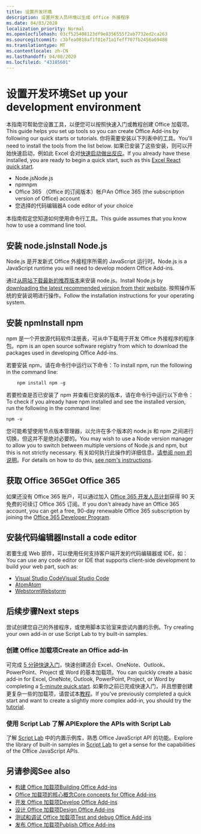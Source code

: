 ```yaml
---
title: 设置开发环境
description: 设置开发人员环境以生成 Office 外接程序
ms.date: 04/03/2020
localization_priority: Normal
ms.openlocfilehash: 03cf525408123df9e8356555f2ab7732ed2ca263
ms.sourcegitcommit: c3bfea0818af1f01e71a1feff707fb2456a69488
ms.translationtype: MT
ms.contentlocale: zh-CN
ms.lasthandoff: 04/08/2020
ms.locfileid: "43185601"
---
```

# <a name="set-up-your-development-environment"></a><span data-ttu-id="77f7e-103">设置开发环境</span><span class="sxs-lookup"><span data-stu-id="77f7e-103">Set up your development environment</span></span>

<span data-ttu-id="77f7e-104">本指南可帮助您设置工具，以便您可以按照快速入门或教程创建 Office 加载项。</span><span class="sxs-lookup"><span data-stu-id="77f7e-104">This guide helps you set up tools so you can create Office Add-ins by following our quick starts or tutorials.</span></span> <span data-ttu-id="77f7e-105">你将需要安装以下列表中的工具。</span><span class="sxs-lookup"><span data-stu-id="77f7e-105">You'll need to install the tools from the list below.</span></span> <span data-ttu-id="77f7e-106">如果已安装了这些安装，则可以开始快速启动，例如此 Excel 会对[快速启动做出反应](../quickstarts/excel-quickstart-react.md)。</span><span class="sxs-lookup"><span data-stu-id="77f7e-106">If you already have these installed, you are ready to begin a quick start, such as this [Excel React quick start](../quickstarts/excel-quickstart-react.md).</span></span>

- <span data-ttu-id="77f7e-107">Node.js</span><span class="sxs-lookup"><span data-stu-id="77f7e-107">Node.js</span></span>
- <span data-ttu-id="77f7e-108">npm</span><span class="sxs-lookup"><span data-stu-id="77f7e-108">npm</span></span>
- <span data-ttu-id="77f7e-109">Office 365 （Office 的订阅版本）帐户</span><span class="sxs-lookup"><span data-stu-id="77f7e-109">An Office 365 (the subscription version of Office) account</span></span>
- <span data-ttu-id="77f7e-110">您选择的代码编辑器</span><span class="sxs-lookup"><span data-stu-id="77f7e-110">A code editor of your choice</span></span>

<span data-ttu-id="77f7e-111">本指南假定您知道如何使用命令行工具。</span><span class="sxs-lookup"><span data-stu-id="77f7e-111">This guide assumes that you know how to use a command line tool.</span></span> 

## <a name="install-nodejs"></a><span data-ttu-id="77f7e-112">安装 node.js</span><span class="sxs-lookup"><span data-stu-id="77f7e-112">Install Node.js</span></span>

<span data-ttu-id="77f7e-113">Node.js 是开发新式 Office 外接程序所需的 JavaScript 运行时。</span><span class="sxs-lookup"><span data-stu-id="77f7e-113">Node.js is a JavaScript runtime you will need to develop modern Office Add-ins.</span></span>

<span data-ttu-id="77f7e-114">通过[从网站下载最新的推荐版本](https://nodejs.org)来安装 node.js。</span><span class="sxs-lookup"><span data-stu-id="77f7e-114">Install Node.js by [downloading the latest recommended version from their website](https://nodejs.org).</span></span> <span data-ttu-id="77f7e-115">按照操作系统的安装说明进行操作。</span><span class="sxs-lookup"><span data-stu-id="77f7e-115">Follow the installation instructions for your operating system.</span></span>

## <a name="install-npm"></a><span data-ttu-id="77f7e-116">安装 npm</span><span class="sxs-lookup"><span data-stu-id="77f7e-116">Install npm</span></span>

<span data-ttu-id="77f7e-117">npm 是一个开放源代码软件注册表，可从中下载用于开发 Office 外接程序的程序包。</span><span class="sxs-lookup"><span data-stu-id="77f7e-117">npm is an open source software registry from which to download the packages used in developing Office Add-ins.</span></span>

<span data-ttu-id="77f7e-118">若要安装 npm，请在命令行中运行以下命令：</span><span class="sxs-lookup"><span data-stu-id="77f7e-118">To install npm, run the following in the command line:</span></span>

```command&nbsp;line
    npm install npm -g
```

<span data-ttu-id="77f7e-119">若要检查是否已安装了 npm 并查看已安装的版本，请在命令行中运行以下命令：</span><span class="sxs-lookup"><span data-stu-id="77f7e-119">To check if you already have npm installed and see the installed version, run the following in the command line:</span></span>

```command&nbsp;line
npm -v
```

<span data-ttu-id="77f7e-120">您可能希望使用节点版本管理器，以允许在多个版本的 node.js 和 npm 之间进行切换，但这并不是绝对必要的。</span><span class="sxs-lookup"><span data-stu-id="77f7e-120">You may wish to use a Node version manager to allow you to switch between multiple versions of Node.js and npm, but this is not strictly necessary.</span></span> <span data-ttu-id="77f7e-121">有关如何执行此操作的详细信息，[请参阅 npm 的说明](https://docs.npmjs.com/downloading-and-installing-node-js-and-npm)。</span><span class="sxs-lookup"><span data-stu-id="77f7e-121">For details on how to do this, [see npm's instructions](https://docs.npmjs.com/downloading-and-installing-node-js-and-npm).</span></span>

## <a name="get-office-365"></a><span data-ttu-id="77f7e-122">获取 Office 365</span><span class="sxs-lookup"><span data-stu-id="77f7e-122">Get Office 365</span></span>

<span data-ttu-id="77f7e-123">如果还没有 Office 365 账户，可以通过加入 [Office 365 开发人员计划](https://developer.microsoft.com/office/dev-program)获得 90 天免费的可续订 Office 365 订阅。</span><span class="sxs-lookup"><span data-stu-id="77f7e-123">If you don't already have an Office 365 account, you can get a free, 90-day renewable Office 365 subscription by joining the [Office 365 Developer Program](https://developer.microsoft.com/office/dev-program).</span></span>

## <a name="install-a-code-editor"></a><span data-ttu-id="77f7e-124">安装代码编辑器</span><span class="sxs-lookup"><span data-stu-id="77f7e-124">Install a code editor</span></span>

<span data-ttu-id="77f7e-125">若要生成 Web 部件，可以使用任何支持客户端开发的代码编辑器或 IDE，如：</span><span class="sxs-lookup"><span data-stu-id="77f7e-125">You can use any code editor or IDE that supports client-side development to build your web part, such as:</span></span>

- [<span data-ttu-id="77f7e-126">Visual Studio Code</span><span class="sxs-lookup"><span data-stu-id="77f7e-126">Visual Studio Code</span></span>](https://code.visualstudio.com/)
- [<span data-ttu-id="77f7e-127">Atom</span><span class="sxs-lookup"><span data-stu-id="77f7e-127">Atom</span></span>](https://atom.io)
- [<span data-ttu-id="77f7e-128">Webstorm</span><span class="sxs-lookup"><span data-stu-id="77f7e-128">Webstorm</span></span>](https://www.jetbrains.com/webstorm)

## <a name="next-steps"></a><span data-ttu-id="77f7e-129">后续步骤</span><span class="sxs-lookup"><span data-stu-id="77f7e-129">Next steps</span></span>

<span data-ttu-id="77f7e-130">尝试创建您自己的外接程序，或使用脚本实验室来尝试内置的示例。</span><span class="sxs-lookup"><span data-stu-id="77f7e-130">Try creating your own add-in or use Script Lab to try built-in samples.</span></span>

### <a name="create-an-office-add-in"></a><span data-ttu-id="77f7e-131">创建 Office 加载项</span><span class="sxs-lookup"><span data-stu-id="77f7e-131">Create an Office add-in</span></span>

<span data-ttu-id="77f7e-132">可完成 [5 分钟快速入门](../index.md)，快速创建适合 Excel、OneNote、Outlook、PowerPoint、Project 或 Word 的基本加载项。</span><span class="sxs-lookup"><span data-stu-id="77f7e-132">You can quickly create a basic add-in for Excel, OneNote, Outlook, PowerPoint, Project, or Word by completing a [5-minute quick start](../index.md).</span></span> <span data-ttu-id="77f7e-133">如果你之前已完成快速入门，并且想要创建更复杂一些的加载项，请尝试本[教程](../index.md)。</span><span class="sxs-lookup"><span data-stu-id="77f7e-133">If you've previously completed a quick start and want to create a slightly more complex add-in, you should try the [tutorial](../index.md).</span></span>

### <a name="explore-the-apis-with-script-lab"></a><span data-ttu-id="77f7e-134">使用 Script Lab 了解 API</span><span class="sxs-lookup"><span data-stu-id="77f7e-134">Explore the APIs with Script Lab</span></span>

<span data-ttu-id="77f7e-135">了解 [Script Lab](explore-with-script-lab.md) 中的内置示例库，熟悉 Office JavaScript API 的功能。</span><span class="sxs-lookup"><span data-stu-id="77f7e-135">Explore the library of built-in samples in [Script Lab](explore-with-script-lab.md) to get a sense for the capabilities of the Office JavaScript APIs.</span></span>

## <a name="see-also"></a><span data-ttu-id="77f7e-136">另请参阅</span><span class="sxs-lookup"><span data-stu-id="77f7e-136">See also</span></span>

- [<span data-ttu-id="77f7e-137">构建 Office 加载项</span><span class="sxs-lookup"><span data-stu-id="77f7e-137">Building Office Add-ins</span></span>](../overview/office-add-ins-fundamentals.md)
- [<span data-ttu-id="77f7e-138">Office 加载项的核心概念</span><span class="sxs-lookup"><span data-stu-id="77f7e-138">Core concepts for Office Add-ins</span></span>](../overview/core-concepts-office-add-ins.md)
- [<span data-ttu-id="77f7e-139">开发 Office 加载项</span><span class="sxs-lookup"><span data-stu-id="77f7e-139">Develop Office Add-ins</span></span>](../develop/develop-overview.md)
- [<span data-ttu-id="77f7e-140">设计 Office 加载项</span><span class="sxs-lookup"><span data-stu-id="77f7e-140">Design Office Add-ins</span></span>](../design/add-in-design.md)
- [<span data-ttu-id="77f7e-141">测试和调试 Office 加载项</span><span class="sxs-lookup"><span data-stu-id="77f7e-141">Test and debug Office Add-ins</span></span>](../testing/test-debug-office-add-ins.md)
- [<span data-ttu-id="77f7e-142">发布 Office 加载项</span><span class="sxs-lookup"><span data-stu-id="77f7e-142">Publish Office Add-ins</span></span>](../publish/publish.md)
